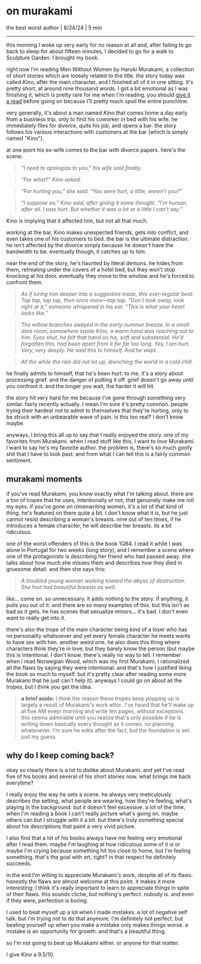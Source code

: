 # on murakami
the best worst author | 8/24/24 | 5 min

---

this morning I woke up very early for no reason at all and, after failing to go back to sleep for about fifteen minutes, I decided to go for a walk to Sculpture Garden. I brought my book.

right now I'm reading Men Without Women by Haruki Murakami, a collection of short stories which are loosely related to the title. the story today was called *Kino*, after the main character, and I finished all of it in one sitting. It's pretty short, at around nine thousand words. I got a bit emotional as I was finishing it, which is pretty rare for me when I'm reading. you should [give it a read](https://www.newyorker.com/magazine/2015/02/23/kino-haruki-murakami) before going on because I'll pretty much spoil the entire punchline.

very generally, it's about a man named *Kino* that comes home a day early from a business trip, only to find his coworker in bed with his wife. he immediately files for divorce, quits his job, and opens a bar. the story follows his various interactions with customers at the bar (which is simply named "Kino"). 

at one point his ex-wife comes to the bar with divorce papers. here's the scene:

> *“I need to apologize to you,” his wife said finally.*

> *“For what?” Kino asked.* 

> *“For hurting you,” she said. “You were hurt, a little, weren’t you?”*

> *“I suppose so,” Kino said, after giving it some thought. “I’m human, after all. I was hurt. But whether it was a lot or a little I can’t say.”*

Kino is implying that it affected him, but not all that much. 

working at the bar, Kino makes unexpected friends, gets into conflict, and even takes one of his customers to bed. the bar is the ultimate distraction. he isn't affected by the divorce simply because he doesn't have the bandwidth to be. eventually though, it catches up to him. 

near the end of the story, he's haunted by literal demons. he hides from them, retreating under the covers of a hotel bed, but they won't stop knocking at his door. eventually they move to the window and he's forced to confront them.

> *As if luring him deeper into a suggestive maze, this ever-regular beat. Tap tap, tap tap, then once more—tap tap. “Don’t look away, look right at it,” someone whispered in his ear. “This is what your heart looks like.”*

> *The willow branches swayed in the early-summer breeze. In a small dark room, somewhere inside Kino, a warm hand was reaching out to him. Eyes shut, he felt that hand on his, soft and substantial. He’d forgotten this, had been apart from it for far too long. Yes, I am hurt. Very, very deeply. He said this to himself. And he wept.*

> *All the while the rain did not let up, drenching the world in a cold chill.*

he finally admits to himself, that he's been hurt. to me, it's a story about processing grief. and the danger of putting it off. grief doesn't go away until you confront it. and the longer you wait, the harder it will hit.

the story hit very hard for me because I've gone through something very similar. fairly recently actually. I mean I'm sure it's pretty common. people trying their hardest not to admit to themselves that they're hurting, only to be struck with an unbearable wave of pain. is this too real? I don't know maybe.

anyways, I bring this all up to say that I really enjoyed the story. one of my favorites from Murakami. when I read stuff like this, I want to love Murakami. I want to say he's my favorite author. the problem is, there's so much goofy shit that I have to look past. and from what I can tell this is a fairly common sentiment.

## murakami moments

if you've read Murakami, you know exactly what I'm talking about. there are a ton of tropes that he uses, intentionally or not, that genuinely make me roll my eyes. if you've gone on r/menwriting women, it's a lot of that kind of thing. he's featured on there quite a bit. I don't know what it is, but he just cannot resist describing a woman's breasts. nine out of ten times, if he introduces a female character, he will describe her breasts. its a bit ridiculous. 

one of the worst offenders of this is the book 1Q84. I read it while I was alone in Portugal for two weeks (long story), and I remember a scene where one of the protagonists is describing her friend who had passed away. she talks about how much she misses them and describes how they died in gruesome detail. and then she says this:

> *A troubled young woman walking toward the abyss of destruction. She had had beautiful breasts as well.*

like... come on. so unnecessary. it adds nothing to the story. if anything, it pulls you out of it. and there are so many examples of this. but this isn't as bad as it gets. he has scenes that sexualize minors... it's bad. I don't even want to really get into it. 

there's also the trope of the main character being kind of a loser who has no personality whatsoever and yet every female character he meets wants to have sex with him. another weird one. he also does this thing where characters think they're in love, but they barely know the person (but maybe this is intentional. I don't know. there's really no way to tell. I remember when I read Norwegian Wood, which was my first Murakami, I rationalized all the flaws by saying they were intentional. and that's how I justified liking the book so much to myself. but it's pretty clear after reading some more Murakami that he just can't help it). anyways I could go on about all the tropes, but I think you get the idea.

> **a brief aside:** I think the reason these tropes keep popping up is largely a result of Murakami's work ethic. I've heard that he'll wake up at five AM eveyr morning and write ten pages, without exceptions. this seems admirable until you realize that's only possible if he is writing down basically every thought as it comes. no planning whatsoever. I'm sure he edits after the fact, but the foundation is set. just my guess.

## why do I keep coming back?

okay so clearly there is a lot to dislike about Murakami. and yet I've read five of his books and several of his short stories now. what brings me back everytime?

I really enjoy the way he sets a scene. he always very meticulously describes the setting, what people are wearing, how they're feeling, what's playing in the background. but it doesn't feel excessive. a lot of the time, when I'm reading a book I can't really picture what's going on. maybe others can but I struggle with it a bit. but there's truly something special about his descriptions that paint a very vivid picture. 

I also find that a lot of his books always have me feeling very emotional after I read them. maybe I'm laughing at how ridiculous some of it is or maybe I'm crying because something hit too close to home, but I'm feeling something. that's the goal with art, right? in that respect he definitely succeeds. 

in the end I'm willing to appreciate Murakami's work, despite all of its flaws. honestly the flaws are almost welcome at this point. it makes it more interesting. I think it's really important to learn to appreciate things in spite of their flaws. this sounds cliche, but nothing's perfect. nobody is. and even if they were, perfection is boring. 

I used to beat myself up a lot when I made mistakes. a lot of negative self talk. but I'm trying not to do that anymore. I'm definitely not perfect. but beating yourself up when you make a mistake only makes things worse. a mistake is an opportunity for growth. and that's a beautiful thing.

so I'm not going to beat up Murakami either. or anyone for that matter. 

I give *Kino* a 9.5/10.
